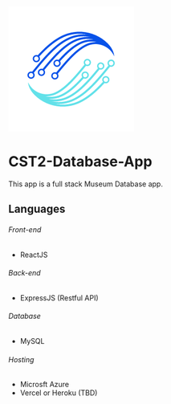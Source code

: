 ![App Logo](public/images/CST2-Logo-Transparent-Smaller.png)
# CST2-Database-App 

This app is a full stack Museum Database app.

## Languages

###### Front-end
- ReactJS

###### Back-end
- ExpressJS (Restful API)

###### Database
- MySQL

###### Hosting
- Microsft Azure 
- Vercel or Heroku (TBD)
